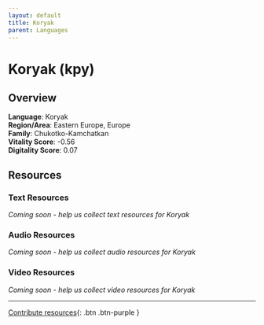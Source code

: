 ```yaml
---
layout: default
title: Koryak
parent: Languages
---
```


# Koryak (kpy)

## Overview

**Language**: Koryak  
**Region/Area**: Eastern Europe, Europe  
**Family**: Chukotko-Kamchatkan  
**Vitality Score**: -0.56  
**Digitality Score**: 0.07  

## Resources

### Text Resources
*Coming soon - help us collect text resources for Koryak*

### Audio Resources
*Coming soon - help us collect audio resources for Koryak*

### Video Resources
*Coming soon - help us collect video resources for Koryak*

---

[Contribute resources](https://fairtrain.github.io/){: .btn .btn-purple }
